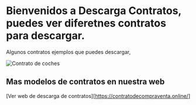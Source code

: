 # Bienvenidos a Descarga Contratos, puedes ver diferetnes contratos para descargar.


Algunos contratos ejemplos que puedes descargar,



![Contrato de coches](https://contratodecompraventa.online/wp-content/uploads/2019/09/contratos-gratis-vehiculos.jpg) 


## Mas modelos de contratos en nuestra web

[Ver web de descarga de contratos][https://contratodecompraventa.online/]
